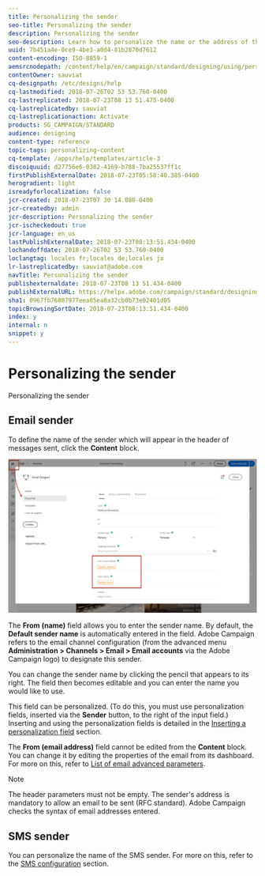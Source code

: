 ```yaml
---
title: Personalizing the sender
seo-title: Personalizing the sender
description: Personalizing the sender
seo-description: Learn how to personalize the name or the address of the sender for your messages.
uuid: 7b451a4e-0ce9-4be3-a0d4-81b2870d7612
content-encoding: ISO-8859-1
aemsrcnodepath: /content/help/en/campaign/standard/designing/using/personalizing-the-sender
contentOwner: sauviat
cq-designpath: /etc/designs/help
cq-lastmodified: 2018-07-26T02 53 53.760-0400
cq-lastreplicated: 2018-07-23T08 13 51.475-0400
cq-lastreplicatedby: sauviat
cq-lastreplicationaction: Activate
products: SG_CAMPAIGN/STANDARD
audience: designing
content-type: reference
topic-tags: personalizing-content
cq-template: /apps/help/templates/article-3
discoiquuid: d27756e6-0382-4169-b788-7ba25537ff1c
firstPublishExternalDate: 2018-07-23T05:58:40.385-0400
herogradient: light
isreadyforlocalization: false
jcr-created: 2018-07-23T07 30 14.080-0400
jcr-createdby: admin
jcr-description: Personalizing the sender
jcr-ischeckedout: true
jcr-language: en_us
lastPublishExternalDate: 2018-07-23T08:13:51.434-0400
lochandoffdate: 2018-07-26T02 53 53.760-0400
loclangtag: locales fr;locales de;locales ja
lr-lastreplicatedby: sauviat@adobe.com
navTitle: Personalizing the sender
publishexternaldate: 2018-07-23T08 13 51.434-0400
publishExternalURL: https://helpx.adobe.com/campaign/standard/designing/using/personalizing-the-sender.html
sha1: 0967fb76807977eea05ea8a32cb0b73e02401d05
topicBrowsingSortDate: 2018-07-23T08:13:51.434-0400
index: y
internal: n
snippet: y
---
```


# Personalizing the sender

Personalizing the sender

## Email sender

To define the name of the sender which will appear in the header of messages sent, click the **Content** block.

![](assets/delivery_content_edition16.png)

The **From (name)** field allows you to enter the sender name. By default, the **Default sender name** is automatically entered in the field. Adobe Campaign refers to the email channel configuration (from the advanced menu **Administration > Channels > Email > Email accounts** via the Adobe Campaign logo) to designate this sender.

You can change the sender name by clicking the pencil that appears to its right. The field then becomes editable and you can enter the name you would like to use.

This field can be personalized. (To do this, you must use personalization fields, inserted via the **Sender** button, to the right of the input field.) Inserting and using the personalization fields is detailed in the [Inserting a personalization field](../../designing/using/inserting-a-personalization-field.md) section.

The **From (email address)** field cannot be edited from the **Content** block. You can change it by editing the properties of the email from its dashboard. For more on this, refer to [List of email advanced parameters](../../administration/using/configuring-email-channel.md#list-of-email-advanced-parameters).

>[!NOTE]
>
>The header parameters must not be empty. The sender's address is mandatory to allow an email to be sent (RFC standard). Adobe Campaign checks the syntax of email addresses entered.

## SMS sender

You can personalize the name of the SMS sender. For more on this, refer to the [SMS configuration](../../administration/using/configuring-sms-channel.md#configuring-sms-properties) section.
